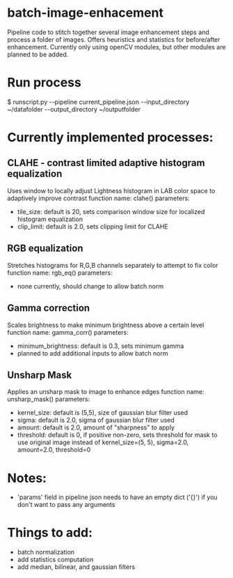 # batch-image-enhacement
Pipeline code to stitch together several image enhancement steps and process a folder of images. Offers heuristics and statistics for before/after enhancement. Currently only using openCV modules, but other modules are planned to be added.

# Run process

$ runscript.py --pipeline current_pipeline.json --input_directory ~/datafolder --output_directory ~/outputfolder


# Currently implemented processes:

## CLAHE - contrast limited adaptive histogram equalization
Uses window to locally adjust Lightness histogram in LAB color space to adaptively improve contrast
function name: clahe()
parameters: 
- tile_size: default is 20, sets comparison window size for localized histogram equalization
- clip_limit: default is 2.0, sets clipping limit for CLAHE

## RGB equalization
Stretches histograms for R,G,B channels separately to attempt to fix color
function name: rgb_eq()
parameters:
- none currently, should change to allow batch norm

## Gamma correction
Scales brightness to make minimum brightness above a certain level
function name: gamma_corr()
parameters:
- minimum_brightness: default is 0.3, sets minimum gamma
- planned to add additional inputs to allow batch norm

## Unsharp Mask
Applies an unsharp mask to image to enhance edges
function name: unsharp_mask()
parameters:
- kernel_size: default is (5,5), size of gaussian blur filter used
- sigma: default is 2.0, sigma of gaussian blur filter used
- amount: default is 2.0, amount of "sharpness" to apply
- threshold: default is 0, if positive non-zero, sets threshold for mask to use original image instead of 
kernel_size=(5, 5), sigma=2.0, amount=2.0, threshold=0


# Notes:
- 'params' field in pipeline json needs to have an empty dict ('{}') if you don't want to pass any arguments


# Things to add:
- batch normalization
- add statistics computation
- add median, bilinear, and gaussian filters